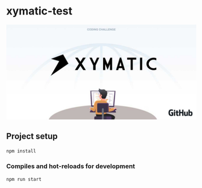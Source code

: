 # xymatic-test
<p align="center">
<img src="./.imgs/header.jpg" alt="Xymatic test">
</p>

## Project setup
```
npm install
```

### Compiles and hot-reloads for development
```
npm run start
```